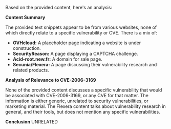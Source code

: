 Based on the provided content, here's an analysis:

**Content Summary**

The provided text snippets appear to be from various websites, none of which directly relate to a specific vulnerability or CVE. There is a mix of:

*   **OVHcloud:** A placeholder page indicating a website is under construction.
*   **SecurityReason:** A page displaying a CAPTCHA challenge.
*   **Acid-root.new.fr:** A domain for sale page.
*  **Secunia/Flexera:** A page discussing their vulnerability research and related products.

**Analysis of Relevance to CVE-2006-3169**

None of the provided content discusses a specific vulnerability that would be associated with CVE-2006-3169, or any CVE for that matter. The information is either generic, unrelated to security vulnerabilities, or marketing material. The Flexera content talks about vulnerability research in general, and their tools, but does not mention any specific vulnerabilities.

**Conclusion**
UNRELATED